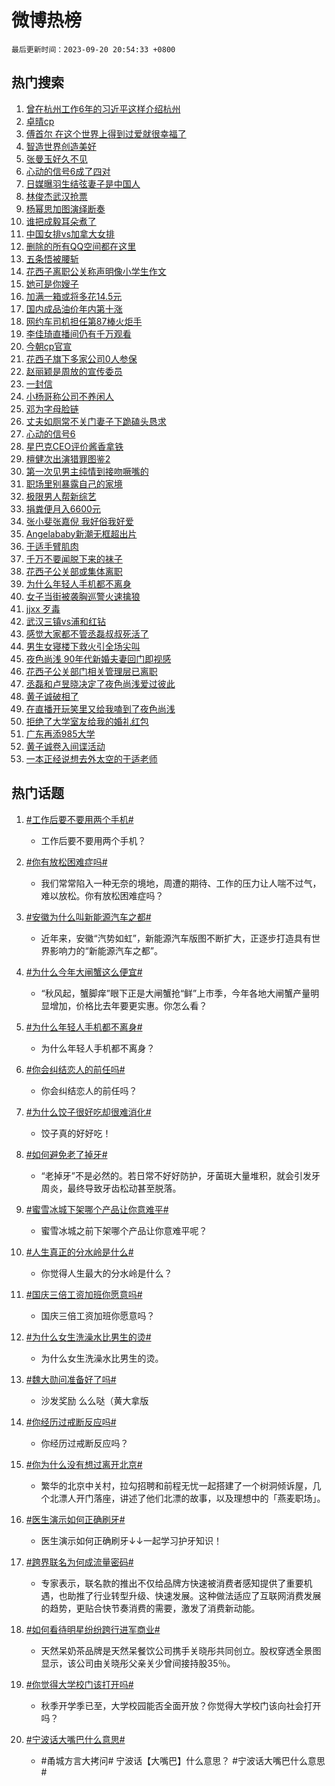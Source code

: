 # 微博热榜

`最后更新时间：2023-09-20 20:54:33 +0800`

## 热门搜索

1. [曾在杭州工作6年的习近平这样介绍杭州](https://m.weibo.cn/search?containerid=100103type%3D1%26t%3D10%26q%3D%23%E6%9B%BE%E5%9C%A8%E6%9D%AD%E5%B7%9E%E5%B7%A5%E4%BD%9C6%E5%B9%B4%E7%9A%84%E4%B9%A0%E8%BF%91%E5%B9%B3%E8%BF%99%E6%A0%B7%E4%BB%8B%E7%BB%8D%E6%9D%AD%E5%B7%9E%23&stream_entry_id=51&isnewpage=1&extparam=seat%3D1%26q%3D%2523%25E6%259B%25BE%25E5%259C%25A8%25E6%259D%25AD%25E5%25B7%259E%25E5%25B7%25A5%25E4%25BD%259C6%25E5%25B9%25B4%25E7%259A%2584%25E4%25B9%25A0%25E8%25BF%2591%25E5%25B9%25B3%25E8%25BF%2599%25E6%25A0%25B7%25E4%25BB%258B%25E7%25BB%258D%25E6%259D%25AD%25E5%25B7%259E%2523%26stream_entry_id%3D51%26filter_type%3Drealtimehot%26c_type%3D51%26pos%3D0%26dgr%3D0%26cate%3D10103%26display_time%3D1695214458%26pre_seqid%3D16952144584410639832)
1. [卓晴cp](https://m.weibo.cn/search?containerid=100103type%3D1%26t%3D10%26q%3D%E5%8D%93%E6%99%B4cp&stream_entry_id=31&isnewpage=1&extparam=seat%3D1%26stream_entry_id%3D31%26flag%3D1%26band_rank%3D1%26dgr%3D0%26lcate%3D5001%26pos%3D0%26filter_type%3Drealtimehot%26c_type%3D31%26q%3D%25E5%258D%2593%25E6%2599%25B4cp%26realpos%3D1%26cate%3D5001%26display_time%3D1695214458%26pre_seqid%3D16952144584410639832)
1. [傅首尔 在这个世界上得到过爱就很幸福了](https://m.weibo.cn/search?containerid=100103type%3D1%26t%3D10%26q%3D%E5%82%85%E9%A6%96%E5%B0%94+%E5%9C%A8%E8%BF%99%E4%B8%AA%E4%B8%96%E7%95%8C%E4%B8%8A%E5%BE%97%E5%88%B0%E8%BF%87%E7%88%B1%E5%B0%B1%E5%BE%88%E5%B9%B8%E7%A6%8F%E4%BA%86&stream_entry_id=31&isnewpage=1&extparam=seat%3D1%26stream_entry_id%3D31%26flag%3D1%26band_rank%3D2%26dgr%3D0%26lcate%3D5001%26pos%3D1%26filter_type%3Drealtimehot%26c_type%3D31%26q%3D%25E5%2582%2585%25E9%25A6%2596%25E5%25B0%2594%2520%25E5%259C%25A8%25E8%25BF%2599%25E4%25B8%25AA%25E4%25B8%2596%25E7%2595%258C%25E4%25B8%258A%25E5%25BE%2597%25E5%2588%25B0%25E8%25BF%2587%25E7%2588%25B1%25E5%25B0%25B1%25E5%25BE%2588%25E5%25B9%25B8%25E7%25A6%258F%25E4%25BA%2586%26realpos%3D2%26cate%3D5001%26display_time%3D1695214458%26pre_seqid%3D16952144584410639832)
1. [智造世界创造美好](https://m.weibo.cn/search?containerid=100103type%3D1%26t%3D10%26q%3D%23%E6%99%BA%E9%80%A0%E4%B8%96%E7%95%8C%E5%88%9B%E9%80%A0%E7%BE%8E%E5%A5%BD%23&stream_entry_id=31&isnewpage=1&extparam=seat%3D1%26stream_entry_id%3D31%26flag%3D0%26band_rank%3D3%26dgr%3D0%26lcate%3D5001%26pos%3D2%26filter_type%3Drealtimehot%26c_type%3D31%26q%3D%2523%25E6%2599%25BA%25E9%2580%25A0%25E4%25B8%2596%25E7%2595%258C%25E5%2588%259B%25E9%2580%25A0%25E7%25BE%258E%25E5%25A5%25BD%2523%26realpos%3D3%26cate%3D5001%26display_time%3D1695214458%26pre_seqid%3D16952144584410639832)
1. [张曼玉好久不见](https://m.weibo.cn/search?containerid=100103type%3D1%26t%3D10%26q%3D%23%E5%BC%A0%E6%9B%BC%E7%8E%89%E5%A5%BD%E4%B9%85%E4%B8%8D%E8%A7%81%23&stream_entry_id=31&isnewpage=1&extparam=seat%3D1%26adid%3D204199%26stream_entry_id%3D31%26band_rank%3D4%26dgr%3D0%26lcate%3D5001%26is_ad_pos%3D1%26pos%3D3%26filter_type%3Drealtimehot%26c_type%3D31%26q%3D%2523%25E5%25BC%25A0%25E6%259B%25BC%25E7%258E%2589%25E5%25A5%25BD%25E4%25B9%2585%25E4%25B8%258D%25E8%25A7%2581%2523%26topic_ad%3D1%26cate%3D5001%26display_time%3D1695214458%26pre_seqid%3D16952144584410639832)
1. [心动的信号6成了四对](https://m.weibo.cn/search?containerid=100103type%3D1%26t%3D10%26q%3D%23%E5%BF%83%E5%8A%A8%E7%9A%84%E4%BF%A1%E5%8F%B76%E6%88%90%E4%BA%86%E5%9B%9B%E5%AF%B9%23&stream_entry_id=31&isnewpage=1&extparam=seat%3D1%26stream_entry_id%3D31%26flag%3D1%26band_rank%3D4%26dgr%3D0%26lcate%3D5001%26pos%3D4%26filter_type%3Drealtimehot%26c_type%3D31%26q%3D%2523%25E5%25BF%2583%25E5%258A%25A8%25E7%259A%2584%25E4%25BF%25A1%25E5%258F%25B76%25E6%2588%2590%25E4%25BA%2586%25E5%259B%259B%25E5%25AF%25B9%2523%26realpos%3D4%26cate%3D5001%26display_time%3D1695214458%26pre_seqid%3D16952144584410639832)
1. [日媒曝羽生结弦妻子是中国人](https://m.weibo.cn/search?containerid=100103type%3D1%26t%3D10%26q%3D%23%E6%97%A5%E5%AA%92%E6%9B%9D%E7%BE%BD%E7%94%9F%E7%BB%93%E5%BC%A6%E5%A6%BB%E5%AD%90%E6%98%AF%E4%B8%AD%E5%9B%BD%E4%BA%BA%23&stream_entry_id=31&isnewpage=1&extparam=seat%3D1%26stream_entry_id%3D31%26flag%3D0%26band_rank%3D5%26dgr%3D0%26lcate%3D5001%26pos%3D5%26filter_type%3Drealtimehot%26c_type%3D31%26q%3D%2523%25E6%2597%25A5%25E5%25AA%2592%25E6%259B%259D%25E7%25BE%25BD%25E7%2594%259F%25E7%25BB%2593%25E5%25BC%25A6%25E5%25A6%25BB%25E5%25AD%2590%25E6%2598%25AF%25E4%25B8%25AD%25E5%259B%25BD%25E4%25BA%25BA%2523%26realpos%3D5%26cate%3D5001%26display_time%3D1695214458%26pre_seqid%3D16952144584410639832)
1. [林俊杰武汉抢票](https://m.weibo.cn/search?containerid=100103type%3D1%26t%3D10%26q%3D%E6%9E%97%E4%BF%8A%E6%9D%B0%E6%AD%A6%E6%B1%89%E6%8A%A2%E7%A5%A8&stream_entry_id=31&isnewpage=1&extparam=seat%3D1%26stream_entry_id%3D31%26flag%3D0%26band_rank%3D6%26dgr%3D0%26lcate%3D5001%26pos%3D6%26filter_type%3Drealtimehot%26c_type%3D31%26q%3D%25E6%259E%2597%25E4%25BF%258A%25E6%259D%25B0%25E6%25AD%25A6%25E6%25B1%2589%25E6%258A%25A2%25E7%25A5%25A8%26realpos%3D6%26cate%3D5001%26display_time%3D1695214458%26pre_seqid%3D16952144584410639832)
1. [杨幂思加图演绎断奏](https://m.weibo.cn/search?containerid=100103type%3D1%26t%3D10%26q%3D%23%E6%9D%A8%E5%B9%82%E6%80%9D%E5%8A%A0%E5%9B%BE%E6%BC%94%E7%BB%8E%E6%96%AD%E5%A5%8F%23&stream_entry_id=31&isnewpage=1&extparam=seat%3D1%26adid%3D204136%26stream_entry_id%3D31%26band_rank%3D7%26dgr%3D0%26lcate%3D5001%26is_ad_pos%3D1%26pos%3D7%26filter_type%3Drealtimehot%26c_type%3D31%26q%3D%2523%25E6%259D%25A8%25E5%25B9%2582%25E6%2580%259D%25E5%258A%25A0%25E5%259B%25BE%25E6%25BC%2594%25E7%25BB%258E%25E6%2596%25AD%25E5%25A5%258F%2523%26topic_ad%3D1%26cate%3D5001%26display_time%3D1695214458%26pre_seqid%3D16952144584410639832)
1. [谁把成毅耳朵煮了](https://m.weibo.cn/search?containerid=100103type%3D1%26t%3D10%26q%3D%23%E8%B0%81%E6%8A%8A%E6%88%90%E6%AF%85%E8%80%B3%E6%9C%B5%E7%85%AE%E4%BA%86%23&stream_entry_id=31&isnewpage=1&extparam=seat%3D1%26stream_entry_id%3D31%26flag%3D1%26band_rank%3D7%26dgr%3D0%26lcate%3D5001%26pos%3D8%26filter_type%3Drealtimehot%26c_type%3D31%26q%3D%2523%25E8%25B0%2581%25E6%258A%258A%25E6%2588%2590%25E6%25AF%2585%25E8%2580%25B3%25E6%259C%25B5%25E7%2585%25AE%25E4%25BA%2586%2523%26realpos%3D7%26cate%3D5001%26display_time%3D1695214458%26pre_seqid%3D16952144584410639832)
1. [中国女排vs加拿大女排](https://m.weibo.cn/search?containerid=100103type%3D1%26t%3D10%26q%3D%23%E4%B8%AD%E5%9B%BD%E5%A5%B3%E6%8E%92vs%E5%8A%A0%E6%8B%BF%E5%A4%A7%E5%A5%B3%E6%8E%92%23&stream_entry_id=31&isnewpage=1&extparam=seat%3D1%26stream_entry_id%3D31%26flag%3D1%26band_rank%3D8%26dgr%3D0%26lcate%3D5001%26pos%3D9%26filter_type%3Drealtimehot%26c_type%3D31%26q%3D%2523%25E4%25B8%25AD%25E5%259B%25BD%25E5%25A5%25B3%25E6%258E%2592vs%25E5%258A%25A0%25E6%258B%25BF%25E5%25A4%25A7%25E5%25A5%25B3%25E6%258E%2592%2523%26realpos%3D8%26cate%3D5001%26display_time%3D1695214458%26pre_seqid%3D16952144584410639832)
1. [删除的所有QQ空间都在这里](https://m.weibo.cn/search?containerid=100103type%3D1%26t%3D10%26q%3D%23%E5%88%A0%E9%99%A4%E7%9A%84%E6%89%80%E6%9C%89QQ%E7%A9%BA%E9%97%B4%E9%83%BD%E5%9C%A8%E8%BF%99%E9%87%8C%23&stream_entry_id=31&isnewpage=1&extparam=seat%3D1%26stream_entry_id%3D31%26flag%3D0%26band_rank%3D9%26dgr%3D0%26lcate%3D5001%26pos%3D10%26filter_type%3Drealtimehot%26c_type%3D31%26q%3D%2523%25E5%2588%25A0%25E9%2599%25A4%25E7%259A%2584%25E6%2589%2580%25E6%259C%2589QQ%25E7%25A9%25BA%25E9%2597%25B4%25E9%2583%25BD%25E5%259C%25A8%25E8%25BF%2599%25E9%2587%258C%2523%26realpos%3D9%26cate%3D5001%26display_time%3D1695214458%26pre_seqid%3D16952144584410639832)
1. [五条悟被腰斩](https://m.weibo.cn/search?containerid=100103type%3D1%26t%3D10%26q%3D%E4%BA%94%E6%9D%A1%E6%82%9F%E8%A2%AB%E8%85%B0%E6%96%A9&stream_entry_id=31&isnewpage=1&extparam=seat%3D1%26stream_entry_id%3D31%26flag%3D16%26band_rank%3D10%26dgr%3D0%26lcate%3D5001%26pos%3D11%26filter_type%3Drealtimehot%26c_type%3D31%26q%3D%25E4%25BA%2594%25E6%259D%25A1%25E6%2582%259F%25E8%25A2%25AB%25E8%2585%25B0%25E6%2596%25A9%26realpos%3D10%26cate%3D5001%26display_time%3D1695214458%26pre_seqid%3D16952144584410639832)
1. [花西子离职公关称声明像小学生作文](https://m.weibo.cn/search?containerid=100103type%3D1%26t%3D10%26q%3D%23%E8%8A%B1%E8%A5%BF%E5%AD%90%E7%A6%BB%E8%81%8C%E5%85%AC%E5%85%B3%E7%A7%B0%E5%A3%B0%E6%98%8E%E5%83%8F%E5%B0%8F%E5%AD%A6%E7%94%9F%E4%BD%9C%E6%96%87%23&stream_entry_id=31&isnewpage=1&extparam=seat%3D1%26stream_entry_id%3D31%26flag%3D2%26band_rank%3D11%26dgr%3D0%26lcate%3D5001%26pos%3D12%26filter_type%3Drealtimehot%26c_type%3D31%26q%3D%2523%25E8%258A%25B1%25E8%25A5%25BF%25E5%25AD%2590%25E7%25A6%25BB%25E8%2581%258C%25E5%2585%25AC%25E5%2585%25B3%25E7%25A7%25B0%25E5%25A3%25B0%25E6%2598%258E%25E5%2583%258F%25E5%25B0%258F%25E5%25AD%25A6%25E7%2594%259F%25E4%25BD%259C%25E6%2596%2587%2523%26realpos%3D11%26cate%3D5001%26display_time%3D1695214458%26pre_seqid%3D16952144584410639832)
1. [她可是你嫂子](https://m.weibo.cn/search?containerid=100103type%3D1%26t%3D10%26q%3D%23%E5%A5%B9%E5%8F%AF%E6%98%AF%E4%BD%A0%E5%AB%82%E5%AD%90%23&stream_entry_id=31&isnewpage=1&extparam=seat%3D1%26stream_entry_id%3D31%26flag%3D2%26band_rank%3D12%26dgr%3D0%26lcate%3D5001%26pos%3D13%26filter_type%3Drealtimehot%26c_type%3D31%26q%3D%2523%25E5%25A5%25B9%25E5%258F%25AF%25E6%2598%25AF%25E4%25BD%25A0%25E5%25AB%2582%25E5%25AD%2590%2523%26realpos%3D12%26cate%3D5001%26display_time%3D1695214458%26pre_seqid%3D16952144584410639832)
1. [加满一箱或将多花14.5元](https://m.weibo.cn/search?containerid=100103type%3D1%26t%3D10%26q%3D%23%E5%8A%A0%E6%BB%A1%E4%B8%80%E7%AE%B1%E6%88%96%E5%B0%86%E5%A4%9A%E8%8A%B114.5%E5%85%83%23&stream_entry_id=31&isnewpage=1&extparam=seat%3D1%26stream_entry_id%3D31%26flag%3D0%26band_rank%3D13%26dgr%3D0%26lcate%3D5001%26pos%3D14%26filter_type%3Drealtimehot%26c_type%3D31%26q%3D%2523%25E5%258A%25A0%25E6%25BB%25A1%25E4%25B8%2580%25E7%25AE%25B1%25E6%2588%2596%25E5%25B0%2586%25E5%25A4%259A%25E8%258A%25B114.5%25E5%2585%2583%2523%26realpos%3D13%26cate%3D5001%26display_time%3D1695214458%26pre_seqid%3D16952144584410639832)
1. [国内成品油价年内第十涨](https://m.weibo.cn/search?containerid=100103type%3D1%26t%3D10%26q%3D%23%E5%9B%BD%E5%86%85%E6%88%90%E5%93%81%E6%B2%B9%E4%BB%B7%E5%B9%B4%E5%86%85%E7%AC%AC%E5%8D%81%E6%B6%A8%23&stream_entry_id=31&isnewpage=1&extparam=seat%3D1%26stream_entry_id%3D31%26flag%3D0%26band_rank%3D14%26dgr%3D0%26lcate%3D5001%26pos%3D15%26filter_type%3Drealtimehot%26c_type%3D31%26q%3D%2523%25E5%259B%25BD%25E5%2586%2585%25E6%2588%2590%25E5%2593%2581%25E6%25B2%25B9%25E4%25BB%25B7%25E5%25B9%25B4%25E5%2586%2585%25E7%25AC%25AC%25E5%258D%2581%25E6%25B6%25A8%2523%26realpos%3D14%26cate%3D5001%26display_time%3D1695214458%26pre_seqid%3D16952144584410639832)
1. [网约车司机担任第87棒火炬手](https://m.weibo.cn/search?containerid=100103type%3D1%26t%3D10%26q%3D%23%E7%BD%91%E7%BA%A6%E8%BD%A6%E5%8F%B8%E6%9C%BA%E6%8B%85%E4%BB%BB%E7%AC%AC87%E6%A3%92%E7%81%AB%E7%82%AC%E6%89%8B%23&stream_entry_id=31&isnewpage=1&extparam=seat%3D1%26stream_entry_id%3D31%26flag%3D32768%26band_rank%3D15%26dgr%3D0%26lcate%3D5001%26pos%3D16%26filter_type%3Drealtimehot%26c_type%3D31%26q%3D%2523%25E7%25BD%2591%25E7%25BA%25A6%25E8%25BD%25A6%25E5%258F%25B8%25E6%259C%25BA%25E6%258B%2585%25E4%25BB%25BB%25E7%25AC%25AC87%25E6%25A3%2592%25E7%2581%25AB%25E7%2582%25AC%25E6%2589%258B%2523%26realpos%3D15%26cate%3D5001%26display_time%3D1695214458%26pre_seqid%3D16952144584410639832)
1. [李佳琦直播间仍有千万观看](https://m.weibo.cn/search?containerid=100103type%3D1%26t%3D10%26q%3D%23%E6%9D%8E%E4%BD%B3%E7%90%A6%E7%9B%B4%E6%92%AD%E9%97%B4%E4%BB%8D%E6%9C%89%E5%8D%83%E4%B8%87%E8%A7%82%E7%9C%8B%23&stream_entry_id=31&isnewpage=1&extparam=seat%3D1%26stream_entry_id%3D31%26flag%3D2%26band_rank%3D16%26dgr%3D0%26lcate%3D5001%26pos%3D17%26filter_type%3Drealtimehot%26c_type%3D31%26q%3D%2523%25E6%259D%258E%25E4%25BD%25B3%25E7%2590%25A6%25E7%259B%25B4%25E6%2592%25AD%25E9%2597%25B4%25E4%25BB%258D%25E6%259C%2589%25E5%258D%2583%25E4%25B8%2587%25E8%25A7%2582%25E7%259C%258B%2523%26realpos%3D16%26cate%3D5001%26display_time%3D1695214458%26pre_seqid%3D16952144584410639832)
1. [今朝cp官宣](https://m.weibo.cn/search?containerid=100103type%3D1%26t%3D10%26q%3D%23%E4%BB%8A%E6%9C%9Dcp%E5%AE%98%E5%AE%A3%23&stream_entry_id=31&isnewpage=1&extparam=seat%3D1%26stream_entry_id%3D31%26flag%3D1%26band_rank%3D17%26dgr%3D0%26lcate%3D5001%26pos%3D18%26filter_type%3Drealtimehot%26c_type%3D31%26q%3D%2523%25E4%25BB%258A%25E6%259C%259Dcp%25E5%25AE%2598%25E5%25AE%25A3%2523%26realpos%3D17%26cate%3D5001%26display_time%3D1695214458%26pre_seqid%3D16952144584410639832)
1. [花西子旗下多家公司0人参保](https://m.weibo.cn/search?containerid=100103type%3D1%26t%3D10%26q%3D%23%E8%8A%B1%E8%A5%BF%E5%AD%90%E6%97%97%E4%B8%8B%E5%A4%9A%E5%AE%B6%E5%85%AC%E5%8F%B80%E4%BA%BA%E5%8F%82%E4%BF%9D%23&stream_entry_id=31&isnewpage=1&extparam=seat%3D1%26stream_entry_id%3D31%26flag%3D0%26band_rank%3D18%26dgr%3D0%26lcate%3D5001%26pos%3D19%26filter_type%3Drealtimehot%26c_type%3D31%26q%3D%2523%25E8%258A%25B1%25E8%25A5%25BF%25E5%25AD%2590%25E6%2597%2597%25E4%25B8%258B%25E5%25A4%259A%25E5%25AE%25B6%25E5%2585%25AC%25E5%258F%25B80%25E4%25BA%25BA%25E5%258F%2582%25E4%25BF%259D%2523%26realpos%3D18%26cate%3D5001%26display_time%3D1695214458%26pre_seqid%3D16952144584410639832)
1. [赵丽颖是周放的宣传委员](https://m.weibo.cn/search?containerid=100103type%3D1%26t%3D10%26q%3D%23%E8%B5%B5%E4%B8%BD%E9%A2%96%E6%98%AF%E5%91%A8%E6%94%BE%E7%9A%84%E5%AE%A3%E4%BC%A0%E5%A7%94%E5%91%98%23&stream_entry_id=31&isnewpage=1&extparam=seat%3D1%26stream_entry_id%3D31%26flag%3D1%26band_rank%3D19%26dgr%3D0%26lcate%3D5001%26pos%3D20%26filter_type%3Drealtimehot%26c_type%3D31%26q%3D%2523%25E8%25B5%25B5%25E4%25B8%25BD%25E9%25A2%2596%25E6%2598%25AF%25E5%2591%25A8%25E6%2594%25BE%25E7%259A%2584%25E5%25AE%25A3%25E4%25BC%25A0%25E5%25A7%2594%25E5%2591%2598%2523%26realpos%3D19%26cate%3D5001%26display_time%3D1695214458%26pre_seqid%3D16952144584410639832)
1. [一封信](https://m.weibo.cn/search?containerid=100103type%3D1%26t%3D10%26q%3D%E4%B8%80%E5%B0%81%E4%BF%A1&stream_entry_id=31&isnewpage=1&extparam=seat%3D1%26stream_entry_id%3D31%26flag%3D1%26band_rank%3D20%26dgr%3D0%26lcate%3D5001%26pos%3D21%26filter_type%3Drealtimehot%26c_type%3D31%26q%3D%25E4%25B8%2580%25E5%25B0%2581%25E4%25BF%25A1%26realpos%3D20%26cate%3D5001%26display_time%3D1695214458%26pre_seqid%3D16952144584410639832)
1. [小杨哥称公司不养闲人](https://m.weibo.cn/search?containerid=100103type%3D1%26t%3D10%26q%3D%23%E5%B0%8F%E6%9D%A8%E5%93%A5%E7%A7%B0%E5%85%AC%E5%8F%B8%E4%B8%8D%E5%85%BB%E9%97%B2%E4%BA%BA%23&stream_entry_id=31&isnewpage=1&extparam=seat%3D1%26stream_entry_id%3D31%26flag%3D0%26band_rank%3D21%26dgr%3D0%26lcate%3D5001%26pos%3D22%26filter_type%3Drealtimehot%26c_type%3D31%26q%3D%2523%25E5%25B0%258F%25E6%259D%25A8%25E5%2593%25A5%25E7%25A7%25B0%25E5%2585%25AC%25E5%258F%25B8%25E4%25B8%258D%25E5%2585%25BB%25E9%2597%25B2%25E4%25BA%25BA%2523%26realpos%3D21%26cate%3D5001%26display_time%3D1695214458%26pre_seqid%3D16952144584410639832)
1. [邓为字母脸链](https://m.weibo.cn/search?containerid=100103type%3D1%26t%3D10%26q%3D%23%E9%82%93%E4%B8%BA%E5%AD%97%E6%AF%8D%E8%84%B8%E9%93%BE%23&stream_entry_id=31&isnewpage=1&extparam=seat%3D1%26stream_entry_id%3D31%26flag%3D1%26band_rank%3D22%26dgr%3D0%26lcate%3D5001%26pos%3D23%26filter_type%3Drealtimehot%26c_type%3D31%26q%3D%2523%25E9%2582%2593%25E4%25B8%25BA%25E5%25AD%2597%25E6%25AF%258D%25E8%2584%25B8%25E9%2593%25BE%2523%26realpos%3D22%26cate%3D5001%26display_time%3D1695214458%26pre_seqid%3D16952144584410639832)
1. [丈夫如厕常不关门妻子下跪磕头恳求](https://m.weibo.cn/search?containerid=100103type%3D1%26t%3D10%26q%3D%23%E4%B8%88%E5%A4%AB%E5%A6%82%E5%8E%95%E5%B8%B8%E4%B8%8D%E5%85%B3%E9%97%A8%E5%A6%BB%E5%AD%90%E4%B8%8B%E8%B7%AA%E7%A3%95%E5%A4%B4%E6%81%B3%E6%B1%82%23&stream_entry_id=31&isnewpage=1&extparam=seat%3D1%26stream_entry_id%3D31%26flag%3D0%26band_rank%3D23%26dgr%3D0%26lcate%3D5001%26pos%3D24%26filter_type%3Drealtimehot%26c_type%3D31%26q%3D%2523%25E4%25B8%2588%25E5%25A4%25AB%25E5%25A6%2582%25E5%258E%2595%25E5%25B8%25B8%25E4%25B8%258D%25E5%2585%25B3%25E9%2597%25A8%25E5%25A6%25BB%25E5%25AD%2590%25E4%25B8%258B%25E8%25B7%25AA%25E7%25A3%2595%25E5%25A4%25B4%25E6%2581%25B3%25E6%25B1%2582%2523%26realpos%3D23%26cate%3D5001%26display_time%3D1695214458%26pre_seqid%3D16952144584410639832)
1. [心动的信号6](https://m.weibo.cn/search?containerid=100103type%3D1%26t%3D10%26q%3D%E5%BF%83%E5%8A%A8%E7%9A%84%E4%BF%A1%E5%8F%B76&stream_entry_id=31&isnewpage=1&extparam=seat%3D1%26stream_entry_id%3D31%26flag%3D1%26band_rank%3D24%26dgr%3D0%26lcate%3D5001%26pos%3D25%26filter_type%3Drealtimehot%26c_type%3D31%26q%3D%25E5%25BF%2583%25E5%258A%25A8%25E7%259A%2584%25E4%25BF%25A1%25E5%258F%25B76%26realpos%3D24%26cate%3D5001%26display_time%3D1695214458%26pre_seqid%3D16952144584410639832)
1. [星巴克CEO评价酱香拿铁](https://m.weibo.cn/search?containerid=100103type%3D1%26t%3D10%26q%3D%23%E6%98%9F%E5%B7%B4%E5%85%8BCEO%E8%AF%84%E4%BB%B7%E9%85%B1%E9%A6%99%E6%8B%BF%E9%93%81%23&stream_entry_id=31&isnewpage=1&extparam=seat%3D1%26stream_entry_id%3D31%26flag%3D1%26band_rank%3D25%26dgr%3D0%26lcate%3D5001%26pos%3D26%26filter_type%3Drealtimehot%26c_type%3D31%26q%3D%2523%25E6%2598%259F%25E5%25B7%25B4%25E5%2585%258BCEO%25E8%25AF%2584%25E4%25BB%25B7%25E9%2585%25B1%25E9%25A6%2599%25E6%258B%25BF%25E9%2593%2581%2523%26realpos%3D25%26cate%3D5001%26display_time%3D1695214458%26pre_seqid%3D16952144584410639832)
1. [檀健次出演猎罪图鉴2](https://m.weibo.cn/search?containerid=100103type%3D1%26t%3D10%26q%3D%23%E6%AA%80%E5%81%A5%E6%AC%A1%E5%87%BA%E6%BC%94%E7%8C%8E%E7%BD%AA%E5%9B%BE%E9%89%B42%23&stream_entry_id=31&isnewpage=1&extparam=seat%3D1%26stream_entry_id%3D31%26flag%3D0%26band_rank%3D26%26dgr%3D0%26lcate%3D5001%26pos%3D27%26filter_type%3Drealtimehot%26c_type%3D31%26q%3D%2523%25E6%25AA%2580%25E5%2581%25A5%25E6%25AC%25A1%25E5%2587%25BA%25E6%25BC%2594%25E7%258C%258E%25E7%25BD%25AA%25E5%259B%25BE%25E9%2589%25B42%2523%26realpos%3D26%26cate%3D5001%26display_time%3D1695214458%26pre_seqid%3D16952144584410639832)
1. [第一次见男主纯情到接吻噘嘴的](https://m.weibo.cn/search?containerid=100103type%3D1%26t%3D10%26q%3D%23%E7%AC%AC%E4%B8%80%E6%AC%A1%E8%A7%81%E7%94%B7%E4%B8%BB%E7%BA%AF%E6%83%85%E5%88%B0%E6%8E%A5%E5%90%BB%E5%99%98%E5%98%B4%E7%9A%84%23&stream_entry_id=31&isnewpage=1&extparam=seat%3D1%26stream_entry_id%3D31%26flag%3D0%26band_rank%3D27%26dgr%3D0%26lcate%3D5001%26pos%3D28%26filter_type%3Drealtimehot%26c_type%3D31%26q%3D%2523%25E7%25AC%25AC%25E4%25B8%2580%25E6%25AC%25A1%25E8%25A7%2581%25E7%2594%25B7%25E4%25B8%25BB%25E7%25BA%25AF%25E6%2583%2585%25E5%2588%25B0%25E6%258E%25A5%25E5%2590%25BB%25E5%2599%2598%25E5%2598%25B4%25E7%259A%2584%2523%26realpos%3D27%26cate%3D5001%26display_time%3D1695214458%26pre_seqid%3D16952144584410639832)
1. [职场里别暴露自己的家境](https://m.weibo.cn/search?containerid=100103type%3D1%26t%3D10%26q%3D%23%E8%81%8C%E5%9C%BA%E9%87%8C%E5%88%AB%E6%9A%B4%E9%9C%B2%E8%87%AA%E5%B7%B1%E7%9A%84%E5%AE%B6%E5%A2%83%23&stream_entry_id=31&isnewpage=1&extparam=seat%3D1%26stream_entry_id%3D31%26flag%3D1%26band_rank%3D28%26dgr%3D0%26lcate%3D5001%26pos%3D29%26filter_type%3Drealtimehot%26c_type%3D31%26q%3D%2523%25E8%2581%258C%25E5%259C%25BA%25E9%2587%258C%25E5%2588%25AB%25E6%259A%25B4%25E9%259C%25B2%25E8%2587%25AA%25E5%25B7%25B1%25E7%259A%2584%25E5%25AE%25B6%25E5%25A2%2583%2523%26realpos%3D28%26cate%3D5001%26display_time%3D1695214458%26pre_seqid%3D16952144584410639832)
1. [极限男人帮新综艺](https://m.weibo.cn/search?containerid=100103type%3D1%26t%3D10%26q%3D%23%E6%9E%81%E9%99%90%E7%94%B7%E4%BA%BA%E5%B8%AE%E6%96%B0%E7%BB%BC%E8%89%BA%23&stream_entry_id=31&isnewpage=1&extparam=seat%3D1%26stream_entry_id%3D31%26flag%3D0%26band_rank%3D29%26dgr%3D0%26lcate%3D5001%26pos%3D30%26filter_type%3Drealtimehot%26c_type%3D31%26q%3D%2523%25E6%259E%2581%25E9%2599%2590%25E7%2594%25B7%25E4%25BA%25BA%25E5%25B8%25AE%25E6%2596%25B0%25E7%25BB%25BC%25E8%2589%25BA%2523%26realpos%3D29%26cate%3D5001%26display_time%3D1695214458%26pre_seqid%3D16952144584410639832)
1. [捐粪便月入6600元](https://m.weibo.cn/search?containerid=100103type%3D1%26t%3D10%26q%3D%23%E6%8D%90%E7%B2%AA%E4%BE%BF%E6%9C%88%E5%85%A56600%E5%85%83%23&stream_entry_id=31&isnewpage=1&extparam=seat%3D1%26stream_entry_id%3D31%26flag%3D0%26band_rank%3D30%26dgr%3D0%26lcate%3D5001%26pos%3D31%26filter_type%3Drealtimehot%26c_type%3D31%26q%3D%2523%25E6%258D%2590%25E7%25B2%25AA%25E4%25BE%25BF%25E6%259C%2588%25E5%2585%25A56600%25E5%2585%2583%2523%26realpos%3D30%26cate%3D5001%26display_time%3D1695214458%26pre_seqid%3D16952144584410639832)
1. [张小斐张嘉倪 我好俗我好爱](https://m.weibo.cn/search?containerid=100103type%3D1%26t%3D10%26q%3D%E5%BC%A0%E5%B0%8F%E6%96%90%E5%BC%A0%E5%98%89%E5%80%AA+%E6%88%91%E5%A5%BD%E4%BF%97%E6%88%91%E5%A5%BD%E7%88%B1&stream_entry_id=31&isnewpage=1&extparam=seat%3D1%26stream_entry_id%3D31%26flag%3D0%26band_rank%3D31%26dgr%3D0%26lcate%3D5001%26pos%3D32%26filter_type%3Drealtimehot%26c_type%3D31%26q%3D%25E5%25BC%25A0%25E5%25B0%258F%25E6%2596%2590%25E5%25BC%25A0%25E5%2598%2589%25E5%2580%25AA%2520%25E6%2588%2591%25E5%25A5%25BD%25E4%25BF%2597%25E6%2588%2591%25E5%25A5%25BD%25E7%2588%25B1%26realpos%3D31%26cate%3D5001%26display_time%3D1695214458%26pre_seqid%3D16952144584410639832)
1. [Angelababy新潮无框超出片](https://m.weibo.cn/search?containerid=100103type%3D1%26t%3D10%26q%3D%23Angelababy%E6%96%B0%E6%BD%AE%E6%97%A0%E6%A1%86%E8%B6%85%E5%87%BA%E7%89%87%23&stream_entry_id=31&isnewpage=1&extparam=seat%3D1%26adid%3D204000%26stream_entry_id%3D31%26flag%3D0%26band_rank%3D32%26dgr%3D0%26lcate%3D5001%26pos%3D33%26filter_type%3Drealtimehot%26c_type%3D31%26q%3D%2523Angelababy%25E6%2596%25B0%25E6%25BD%25AE%25E6%2597%25A0%25E6%25A1%2586%25E8%25B6%2585%25E5%2587%25BA%25E7%2589%2587%2523%26realpos%3D32%26cate%3D5001%26display_time%3D1695214458%26pre_seqid%3D16952144584410639832)
1. [于适手臂肌肉](https://m.weibo.cn/search?containerid=100103type%3D1%26t%3D10%26q%3D%23%E4%BA%8E%E9%80%82%E6%89%8B%E8%87%82%E8%82%8C%E8%82%89%23&stream_entry_id=31&isnewpage=1&extparam=seat%3D1%26stream_entry_id%3D31%26flag%3D0%26band_rank%3D33%26dgr%3D0%26lcate%3D5001%26pos%3D34%26filter_type%3Drealtimehot%26c_type%3D31%26q%3D%2523%25E4%25BA%258E%25E9%2580%2582%25E6%2589%258B%25E8%2587%2582%25E8%2582%258C%25E8%2582%2589%2523%26realpos%3D33%26cate%3D5001%26display_time%3D1695214458%26pre_seqid%3D16952144584410639832)
1. [千万不要闻脱下来的袜子](https://m.weibo.cn/search?containerid=100103type%3D1%26t%3D10%26q%3D%23%E5%8D%83%E4%B8%87%E4%B8%8D%E8%A6%81%E9%97%BB%E8%84%B1%E4%B8%8B%E6%9D%A5%E7%9A%84%E8%A2%9C%E5%AD%90%23&stream_entry_id=31&isnewpage=1&extparam=seat%3D1%26stream_entry_id%3D31%26flag%3D0%26band_rank%3D34%26dgr%3D0%26lcate%3D5001%26pos%3D35%26filter_type%3Drealtimehot%26c_type%3D31%26q%3D%2523%25E5%258D%2583%25E4%25B8%2587%25E4%25B8%258D%25E8%25A6%2581%25E9%2597%25BB%25E8%2584%25B1%25E4%25B8%258B%25E6%259D%25A5%25E7%259A%2584%25E8%25A2%259C%25E5%25AD%2590%2523%26realpos%3D34%26cate%3D5001%26display_time%3D1695214458%26pre_seqid%3D16952144584410639832)
1. [花西子公关部或集体离职](https://m.weibo.cn/search?containerid=100103type%3D1%26t%3D10%26q%3D%23%E8%8A%B1%E8%A5%BF%E5%AD%90%E5%85%AC%E5%85%B3%E9%83%A8%E6%88%96%E9%9B%86%E4%BD%93%E7%A6%BB%E8%81%8C%23&stream_entry_id=31&isnewpage=1&extparam=seat%3D1%26stream_entry_id%3D31%26flag%3D0%26band_rank%3D35%26dgr%3D0%26lcate%3D5001%26pos%3D36%26filter_type%3Drealtimehot%26c_type%3D31%26q%3D%2523%25E8%258A%25B1%25E8%25A5%25BF%25E5%25AD%2590%25E5%2585%25AC%25E5%2585%25B3%25E9%2583%25A8%25E6%2588%2596%25E9%259B%2586%25E4%25BD%2593%25E7%25A6%25BB%25E8%2581%258C%2523%26realpos%3D35%26cate%3D5001%26display_time%3D1695214458%26pre_seqid%3D16952144584410639832)
1. [为什么年轻人手机都不离身](https://m.weibo.cn/search?containerid=100103type%3D1%26t%3D10%26q%3D%23%E4%B8%BA%E4%BB%80%E4%B9%88%E5%B9%B4%E8%BD%BB%E4%BA%BA%E6%89%8B%E6%9C%BA%E9%83%BD%E4%B8%8D%E7%A6%BB%E8%BA%AB%23&stream_entry_id=31&isnewpage=1&extparam=seat%3D1%26stream_entry_id%3D31%26flag%3D1%26band_rank%3D36%26dgr%3D0%26lcate%3D5001%26pos%3D37%26filter_type%3Drealtimehot%26c_type%3D31%26q%3D%2523%25E4%25B8%25BA%25E4%25BB%2580%25E4%25B9%2588%25E5%25B9%25B4%25E8%25BD%25BB%25E4%25BA%25BA%25E6%2589%258B%25E6%259C%25BA%25E9%2583%25BD%25E4%25B8%258D%25E7%25A6%25BB%25E8%25BA%25AB%2523%26realpos%3D36%26cate%3D5001%26display_time%3D1695214458%26pre_seqid%3D16952144584410639832)
1. [女子当街被袭胸巡警火速擒狼](https://m.weibo.cn/search?containerid=100103type%3D1%26t%3D10%26q%3D%23%E5%A5%B3%E5%AD%90%E5%BD%93%E8%A1%97%E8%A2%AB%E8%A2%AD%E8%83%B8%E5%B7%A1%E8%AD%A6%E7%81%AB%E9%80%9F%E6%93%92%E7%8B%BC%23&stream_entry_id=31&isnewpage=1&extparam=seat%3D1%26stream_entry_id%3D31%26flag%3D32768%26band_rank%3D37%26dgr%3D0%26lcate%3D5001%26pos%3D38%26filter_type%3Drealtimehot%26c_type%3D31%26q%3D%2523%25E5%25A5%25B3%25E5%25AD%2590%25E5%25BD%2593%25E8%25A1%2597%25E8%25A2%25AB%25E8%25A2%25AD%25E8%2583%25B8%25E5%25B7%25A1%25E8%25AD%25A6%25E7%2581%25AB%25E9%2580%259F%25E6%2593%2592%25E7%258B%25BC%2523%26realpos%3D37%26cate%3D5001%26display_time%3D1695214458%26pre_seqid%3D16952144584410639832)
1. [jjxx 歹毒](https://m.weibo.cn/search?containerid=100103type%3D1%26t%3D10%26q%3Djjxx+%E6%AD%B9%E6%AF%92&stream_entry_id=31&isnewpage=1&extparam=seat%3D1%26stream_entry_id%3D31%26flag%3D0%26band_rank%3D38%26dgr%3D0%26lcate%3D5001%26pos%3D39%26filter_type%3Drealtimehot%26c_type%3D31%26q%3Djjxx%2520%25E6%25AD%25B9%25E6%25AF%2592%26realpos%3D38%26cate%3D5001%26display_time%3D1695214458%26pre_seqid%3D16952144584410639832)
1. [武汉三镇vs浦和红钻](https://m.weibo.cn/search?containerid=100103type%3D1%26t%3D10%26q%3D%E6%AD%A6%E6%B1%89%E4%B8%89%E9%95%87vs%E6%B5%A6%E5%92%8C%E7%BA%A2%E9%92%BB&stream_entry_id=31&isnewpage=1&extparam=seat%3D1%26stream_entry_id%3D31%26flag%3D1%26band_rank%3D39%26dgr%3D0%26lcate%3D5001%26pos%3D40%26filter_type%3Drealtimehot%26c_type%3D31%26q%3D%25E6%25AD%25A6%25E6%25B1%2589%25E4%25B8%2589%25E9%2595%2587vs%25E6%25B5%25A6%25E5%2592%258C%25E7%25BA%25A2%25E9%2592%25BB%26realpos%3D39%26cate%3D5001%26display_time%3D1695214458%26pre_seqid%3D16952144584410639832)
1. [感觉大家都不管丞磊叔叔死活了](https://m.weibo.cn/search?containerid=100103type%3D1%26t%3D10%26q%3D%E6%84%9F%E8%A7%89%E5%A4%A7%E5%AE%B6%E9%83%BD%E4%B8%8D%E7%AE%A1%E4%B8%9E%E7%A3%8A%E5%8F%94%E5%8F%94%E6%AD%BB%E6%B4%BB%E4%BA%86&stream_entry_id=31&isnewpage=1&extparam=seat%3D1%26stream_entry_id%3D31%26flag%3D0%26band_rank%3D40%26dgr%3D0%26lcate%3D5001%26pos%3D41%26filter_type%3Drealtimehot%26c_type%3D31%26q%3D%25E6%2584%259F%25E8%25A7%2589%25E5%25A4%25A7%25E5%25AE%25B6%25E9%2583%25BD%25E4%25B8%258D%25E7%25AE%25A1%25E4%25B8%259E%25E7%25A3%258A%25E5%258F%2594%25E5%258F%2594%25E6%25AD%25BB%25E6%25B4%25BB%25E4%25BA%2586%26realpos%3D40%26cate%3D5001%26display_time%3D1695214458%26pre_seqid%3D16952144584410639832)
1. [男生女寝楼下救火引全场尖叫](https://m.weibo.cn/search?containerid=100103type%3D1%26t%3D10%26q%3D%23%E7%94%B7%E7%94%9F%E5%A5%B3%E5%AF%9D%E6%A5%BC%E4%B8%8B%E6%95%91%E7%81%AB%E5%BC%95%E5%85%A8%E5%9C%BA%E5%B0%96%E5%8F%AB%23&stream_entry_id=31&isnewpage=1&extparam=seat%3D1%26stream_entry_id%3D31%26flag%3D32768%26band_rank%3D41%26dgr%3D0%26lcate%3D5001%26pos%3D42%26filter_type%3Drealtimehot%26c_type%3D31%26q%3D%2523%25E7%2594%25B7%25E7%2594%259F%25E5%25A5%25B3%25E5%25AF%259D%25E6%25A5%25BC%25E4%25B8%258B%25E6%2595%2591%25E7%2581%25AB%25E5%25BC%2595%25E5%2585%25A8%25E5%259C%25BA%25E5%25B0%2596%25E5%258F%25AB%2523%26realpos%3D41%26cate%3D5001%26display_time%3D1695214458%26pre_seqid%3D16952144584410639832)
1. [夜色尚浅 90年代新婚夫妻回门即视感](https://m.weibo.cn/search?containerid=100103type%3D1%26t%3D10%26q%3D%E5%A4%9C%E8%89%B2%E5%B0%9A%E6%B5%85+90%E5%B9%B4%E4%BB%A3%E6%96%B0%E5%A9%9A%E5%A4%AB%E5%A6%BB%E5%9B%9E%E9%97%A8%E5%8D%B3%E8%A7%86%E6%84%9F&stream_entry_id=31&isnewpage=1&extparam=seat%3D1%26stream_entry_id%3D31%26flag%3D1%26band_rank%3D42%26dgr%3D0%26lcate%3D5001%26pos%3D43%26filter_type%3Drealtimehot%26c_type%3D31%26q%3D%25E5%25A4%259C%25E8%2589%25B2%25E5%25B0%259A%25E6%25B5%2585%252090%25E5%25B9%25B4%25E4%25BB%25A3%25E6%2596%25B0%25E5%25A9%259A%25E5%25A4%25AB%25E5%25A6%25BB%25E5%259B%259E%25E9%2597%25A8%25E5%258D%25B3%25E8%25A7%2586%25E6%2584%259F%26realpos%3D42%26cate%3D5001%26display_time%3D1695214458%26pre_seqid%3D16952144584410639832)
1. [花西子公关部门相关管理层已离职](https://m.weibo.cn/search?containerid=100103type%3D1%26t%3D10%26q%3D%23%E8%8A%B1%E8%A5%BF%E5%AD%90%E5%85%AC%E5%85%B3%E9%83%A8%E9%97%A8%E7%9B%B8%E5%85%B3%E7%AE%A1%E7%90%86%E5%B1%82%E5%B7%B2%E7%A6%BB%E8%81%8C%23&stream_entry_id=31&isnewpage=1&extparam=seat%3D1%26stream_entry_id%3D31%26flag%3D0%26band_rank%3D43%26dgr%3D0%26lcate%3D5001%26pos%3D44%26filter_type%3Drealtimehot%26c_type%3D31%26q%3D%2523%25E8%258A%25B1%25E8%25A5%25BF%25E5%25AD%2590%25E5%2585%25AC%25E5%2585%25B3%25E9%2583%25A8%25E9%2597%25A8%25E7%259B%25B8%25E5%2585%25B3%25E7%25AE%25A1%25E7%2590%2586%25E5%25B1%2582%25E5%25B7%25B2%25E7%25A6%25BB%25E8%2581%258C%2523%26realpos%3D43%26cate%3D5001%26display_time%3D1695214458%26pre_seqid%3D16952144584410639832)
1. [丞磊和卢昱晓决定了夜色尚浅爱过彼此](https://m.weibo.cn/search?containerid=100103type%3D1%26t%3D10%26q%3D%E4%B8%9E%E7%A3%8A%E5%92%8C%E5%8D%A2%E6%98%B1%E6%99%93%E5%86%B3%E5%AE%9A%E4%BA%86%E5%A4%9C%E8%89%B2%E5%B0%9A%E6%B5%85%E7%88%B1%E8%BF%87%E5%BD%BC%E6%AD%A4&stream_entry_id=31&isnewpage=1&extparam=seat%3D1%26stream_entry_id%3D31%26flag%3D0%26band_rank%3D44%26dgr%3D0%26lcate%3D5001%26pos%3D45%26filter_type%3Drealtimehot%26c_type%3D31%26q%3D%25E4%25B8%259E%25E7%25A3%258A%25E5%2592%258C%25E5%258D%25A2%25E6%2598%25B1%25E6%2599%2593%25E5%2586%25B3%25E5%25AE%259A%25E4%25BA%2586%25E5%25A4%259C%25E8%2589%25B2%25E5%25B0%259A%25E6%25B5%2585%25E7%2588%25B1%25E8%25BF%2587%25E5%25BD%25BC%25E6%25AD%25A4%26realpos%3D44%26cate%3D5001%26display_time%3D1695214458%26pre_seqid%3D16952144584410639832)
1. [黄子诚破相了](https://m.weibo.cn/search?containerid=100103type%3D1%26t%3D10%26q%3D%23%E9%BB%84%E5%AD%90%E8%AF%9A%E7%A0%B4%E7%9B%B8%E4%BA%86%23&stream_entry_id=31&isnewpage=1&extparam=seat%3D1%26stream_entry_id%3D31%26flag%3D0%26band_rank%3D45%26dgr%3D0%26lcate%3D5001%26pos%3D46%26filter_type%3Drealtimehot%26c_type%3D31%26q%3D%2523%25E9%25BB%2584%25E5%25AD%2590%25E8%25AF%259A%25E7%25A0%25B4%25E7%259B%25B8%25E4%25BA%2586%2523%26realpos%3D45%26cate%3D5001%26display_time%3D1695214458%26pre_seqid%3D16952144584410639832)
1. [在直播开玩笑里又给我嗑到了夜色尚浅](https://m.weibo.cn/search?containerid=100103type%3D1%26t%3D10%26q%3D%E5%9C%A8%E7%9B%B4%E6%92%AD%E5%BC%80%E7%8E%A9%E7%AC%91%E9%87%8C%E5%8F%88%E7%BB%99%E6%88%91%E5%97%91%E5%88%B0%E4%BA%86%E5%A4%9C%E8%89%B2%E5%B0%9A%E6%B5%85&stream_entry_id=31&isnewpage=1&extparam=seat%3D1%26stream_entry_id%3D31%26flag%3D0%26band_rank%3D46%26dgr%3D0%26lcate%3D5001%26pos%3D47%26filter_type%3Drealtimehot%26c_type%3D31%26q%3D%25E5%259C%25A8%25E7%259B%25B4%25E6%2592%25AD%25E5%25BC%2580%25E7%258E%25A9%25E7%25AC%2591%25E9%2587%258C%25E5%258F%2588%25E7%25BB%2599%25E6%2588%2591%25E5%2597%2591%25E5%2588%25B0%25E4%25BA%2586%25E5%25A4%259C%25E8%2589%25B2%25E5%25B0%259A%25E6%25B5%2585%26realpos%3D46%26cate%3D5001%26display_time%3D1695214458%26pre_seqid%3D16952144584410639832)
1. [拒绝了大学室友给我的婚礼红包](https://m.weibo.cn/search?containerid=100103type%3D1%26t%3D10%26q%3D%23%E6%8B%92%E7%BB%9D%E4%BA%86%E5%A4%A7%E5%AD%A6%E5%AE%A4%E5%8F%8B%E7%BB%99%E6%88%91%E7%9A%84%E5%A9%9A%E7%A4%BC%E7%BA%A2%E5%8C%85%23&stream_entry_id=31&isnewpage=1&extparam=seat%3D1%26stream_entry_id%3D31%26flag%3D0%26band_rank%3D47%26dgr%3D0%26lcate%3D5001%26pos%3D48%26filter_type%3Drealtimehot%26c_type%3D31%26q%3D%2523%25E6%258B%2592%25E7%25BB%259D%25E4%25BA%2586%25E5%25A4%25A7%25E5%25AD%25A6%25E5%25AE%25A4%25E5%258F%258B%25E7%25BB%2599%25E6%2588%2591%25E7%259A%2584%25E5%25A9%259A%25E7%25A4%25BC%25E7%25BA%25A2%25E5%258C%2585%2523%26realpos%3D47%26cate%3D5001%26display_time%3D1695214458%26pre_seqid%3D16952144584410639832)
1. [广东再添985大学](https://m.weibo.cn/search?containerid=100103type%3D1%26t%3D10%26q%3D%23%E5%B9%BF%E4%B8%9C%E5%86%8D%E6%B7%BB985%E5%A4%A7%E5%AD%A6%23&stream_entry_id=31&isnewpage=1&extparam=seat%3D1%26stream_entry_id%3D31%26flag%3D0%26band_rank%3D48%26dgr%3D0%26lcate%3D5001%26pos%3D49%26filter_type%3Drealtimehot%26c_type%3D31%26q%3D%2523%25E5%25B9%25BF%25E4%25B8%259C%25E5%2586%258D%25E6%25B7%25BB985%25E5%25A4%25A7%25E5%25AD%25A6%2523%26realpos%3D48%26cate%3D5001%26display_time%3D1695214458%26pre_seqid%3D16952144584410639832)
1. [黄子诚卷入间谍活动](https://m.weibo.cn/search?containerid=100103type%3D1%26t%3D10%26q%3D%23%E9%BB%84%E5%AD%90%E8%AF%9A%E5%8D%B7%E5%85%A5%E9%97%B4%E8%B0%8D%E6%B4%BB%E5%8A%A8%23&stream_entry_id=31&isnewpage=1&extparam=seat%3D1%26stream_entry_id%3D31%26flag%3D1%26band_rank%3D49%26dgr%3D0%26lcate%3D5001%26pos%3D50%26filter_type%3Drealtimehot%26c_type%3D31%26q%3D%2523%25E9%25BB%2584%25E5%25AD%2590%25E8%25AF%259A%25E5%258D%25B7%25E5%2585%25A5%25E9%2597%25B4%25E8%25B0%258D%25E6%25B4%25BB%25E5%258A%25A8%2523%26realpos%3D49%26cate%3D5001%26display_time%3D1695214458%26pre_seqid%3D16952144584410639832)
1. [一本正经说想去外太空的于适老师](https://m.weibo.cn/search?containerid=100103type%3D1%26t%3D10%26q%3D%E4%B8%80%E6%9C%AC%E6%AD%A3%E7%BB%8F%E8%AF%B4%E6%83%B3%E5%8E%BB%E5%A4%96%E5%A4%AA%E7%A9%BA%E7%9A%84%E4%BA%8E%E9%80%82%E8%80%81%E5%B8%88&stream_entry_id=31&isnewpage=1&extparam=seat%3D1%26stream_entry_id%3D31%26flag%3D1%26band_rank%3D50%26dgr%3D0%26lcate%3D5001%26pos%3D51%26filter_type%3Drealtimehot%26c_type%3D31%26q%3D%25E4%25B8%2580%25E6%259C%25AC%25E6%25AD%25A3%25E7%25BB%258F%25E8%25AF%25B4%25E6%2583%25B3%25E5%258E%25BB%25E5%25A4%2596%25E5%25A4%25AA%25E7%25A9%25BA%25E7%259A%2584%25E4%25BA%258E%25E9%2580%2582%25E8%2580%2581%25E5%25B8%2588%26realpos%3D50%26cate%3D5001%26display_time%3D1695214458%26pre_seqid%3D16952144584410639832)

## 热门话题

1. [#工作后要不要用两个手机#](https://m.weibo.cn/search?containerid=231522type%3D1%26t%3D10%26q%3D%23%E5%B7%A5%E4%BD%9C%E5%90%8E%E8%A6%81%E4%B8%8D%E8%A6%81%E7%94%A8%E4%B8%A4%E4%B8%AA%E6%89%8B%E6%9C%BA%23&stream_entry_id=128&isnewpage=1&extparam=seat%3D1%26lcate%3D5004%26unitid%3D1695199088900%26c_type%3D128%26pos%3D1-0-0%26dgr%3D0%26cate%3D5004%26display_time%3D1695214472%26pre_seqid%3D1695214472805032668125)
    - 工作后要不要用两个手机？

1. [#你有放松困难症吗#](https://m.weibo.cn/search?containerid=231522type%3D1%26t%3D10%26q%3D%23%E4%BD%A0%E6%9C%89%E6%94%BE%E6%9D%BE%E5%9B%B0%E9%9A%BE%E7%97%87%E5%90%97%23&stream_entry_id=128&isnewpage=1&extparam=seat%3D1%26lcate%3D5004%26unitid%3D1695102731458%26c_type%3D128%26pos%3D1-0-1%26dgr%3D0%26cate%3D5004%26display_time%3D1695214472%26pre_seqid%3D1695214472805032668125)
    - 我们常常陷入一种无奈的境地，周遭的期待、工作的压力让人喘不过气，难以放松。你有放松困难症吗？

1. [#安徽为什么叫新能源汽车之都#](https://m.weibo.cn/search?containerid=231522type%3D1%26t%3D10%26q%3D%23%E5%AE%89%E5%BE%BD%E4%B8%BA%E4%BB%80%E4%B9%88%E5%8F%AB%E6%96%B0%E8%83%BD%E6%BA%90%E6%B1%BD%E8%BD%A6%E4%B9%8B%E9%83%BD%23&stream_entry_id=128&isnewpage=1&extparam=seat%3D1%26lcate%3D5004%26unitid%3D1695203874421%26c_type%3D128%26pos%3D1-0-2%26dgr%3D0%26cate%3D5004%26display_time%3D1695214472%26pre_seqid%3D1695214472805032668125)
    - 近年来，安徽“汽势如虹”，新能源汽车版图不断扩大，正逐步打造具有世界影响力的“新能源汽车之都”。

1. [#为什么今年大闸蟹这么便宜#](https://m.weibo.cn/search?containerid=231522type%3D1%26t%3D10%26q%3D%23%E4%B8%BA%E4%BB%80%E4%B9%88%E4%BB%8A%E5%B9%B4%E5%A4%A7%E9%97%B8%E8%9F%B9%E8%BF%99%E4%B9%88%E4%BE%BF%E5%AE%9C%23&stream_entry_id=128&isnewpage=1&extparam=seat%3D1%26lcate%3D5004%26unitid%3D1695209588154%26c_type%3D128%26pos%3D1-0-3%26dgr%3D0%26cate%3D5004%26display_time%3D1695214472%26pre_seqid%3D1695214472805032668125)
    - “秋风起，蟹脚痒”眼下正是大闸蟹抢“鲜”上市季，今年各地大闸蟹产量明显增加，价格比去年要更实惠。你怎么看？

1. [#为什么年轻人手机都不离身#](https://m.weibo.cn/search?containerid=231522type%3D1%26t%3D10%26q%3D%23%E4%B8%BA%E4%BB%80%E4%B9%88%E5%B9%B4%E8%BD%BB%E4%BA%BA%E6%89%8B%E6%9C%BA%E9%83%BD%E4%B8%8D%E7%A6%BB%E8%BA%AB%23&stream_entry_id=128&isnewpage=1&extparam=seat%3D1%26lcate%3D5004%26unitid%3D1695211078250%26c_type%3D128%26pos%3D1-0-4%26dgr%3D0%26cate%3D5004%26display_time%3D1695214472%26pre_seqid%3D1695214472805032668125)
    - 为什么年轻人手机都不离身？

1. [#你会纠结恋人的前任吗#](https://m.weibo.cn/search?containerid=231522type%3D1%26t%3D10%26q%3D%23%E4%BD%A0%E4%BC%9A%E7%BA%A0%E7%BB%93%E6%81%8B%E4%BA%BA%E7%9A%84%E5%89%8D%E4%BB%BB%E5%90%97%23&stream_entry_id=128&isnewpage=1&extparam=seat%3D1%26lcate%3D5004%26unitid%3D1695189507278%26c_type%3D128%26pos%3D1-0-5%26dgr%3D0%26cate%3D5004%26display_time%3D1695214472%26pre_seqid%3D1695214472805032668125)
    - 你会纠结恋人的前任吗？

1. [#为什么饺子很好吃却很难消化#](https://m.weibo.cn/search?containerid=231522type%3D1%26t%3D10%26q%3D%23%E4%B8%BA%E4%BB%80%E4%B9%88%E9%A5%BA%E5%AD%90%E5%BE%88%E5%A5%BD%E5%90%83%E5%8D%B4%E5%BE%88%E9%9A%BE%E6%B6%88%E5%8C%96%23&stream_entry_id=128&isnewpage=1&extparam=seat%3D1%26lcate%3D5004%26unitid%3D1695130989067%26c_type%3D128%26pos%3D1-0-6%26dgr%3D0%26cate%3D5004%26display_time%3D1695214472%26pre_seqid%3D1695214472805032668125)
    - 饺子真的好好吃！

1. [#如何避免老了掉牙#](https://m.weibo.cn/search?containerid=231522type%3D1%26t%3D10%26q%3D%23%E5%A6%82%E4%BD%95%E9%81%BF%E5%85%8D%E8%80%81%E4%BA%86%E6%8E%89%E7%89%99%23&stream_entry_id=128&isnewpage=1&extparam=seat%3D1%26lcate%3D5004%26unitid%3D1695172396951%26c_type%3D128%26pos%3D1-0-7%26dgr%3D0%26cate%3D5004%26display_time%3D1695214472%26pre_seqid%3D1695214472805032668125)
    - “老掉牙”不是必然的。若日常不好好防护，牙菌斑大量堆积，就会引发牙周炎，最终导致牙齿松动甚至脱落。

1. [#蜜雪冰城下架哪个产品让你意难平#](https://m.weibo.cn/search?containerid=231522type%3D1%26t%3D10%26q%3D%23%E8%9C%9C%E9%9B%AA%E5%86%B0%E5%9F%8E%E4%B8%8B%E6%9E%B6%E5%93%AA%E4%B8%AA%E4%BA%A7%E5%93%81%E8%AE%A9%E4%BD%A0%E6%84%8F%E9%9A%BE%E5%B9%B3%23&stream_entry_id=128&isnewpage=1&extparam=seat%3D1%26lcate%3D5004%26unitid%3D1695117765440%26c_type%3D128%26pos%3D1-0-8%26dgr%3D0%26cate%3D5004%26display_time%3D1695214472%26pre_seqid%3D1695214472805032668125)
    - 蜜雪冰城之前下架哪个产品让你意难平呢？

1. [#人生真正的分水岭是什么#](https://m.weibo.cn/search?containerid=231522type%3D1%26t%3D10%26q%3D%23%E4%BA%BA%E7%94%9F%E7%9C%9F%E6%AD%A3%E7%9A%84%E5%88%86%E6%B0%B4%E5%B2%AD%E6%98%AF%E4%BB%80%E4%B9%88%23&stream_entry_id=128&isnewpage=1&extparam=seat%3D1%26lcate%3D5004%26unitid%3D1695113868612%26c_type%3D128%26pos%3D1-0-9%26dgr%3D0%26cate%3D5004%26display_time%3D1695214472%26pre_seqid%3D1695214472805032668125)
    - 你觉得人生最大的分水岭是什么？

1. [#国庆三倍工资加班你愿意吗#](https://m.weibo.cn/search?containerid=231522type%3D1%26t%3D10%26q%3D%23%E5%9B%BD%E5%BA%86%E4%B8%89%E5%80%8D%E5%B7%A5%E8%B5%84%E5%8A%A0%E7%8F%AD%E4%BD%A0%E6%84%BF%E6%84%8F%E5%90%97%23&stream_entry_id=128&isnewpage=1&extparam=seat%3D1%26lcate%3D5004%26unitid%3D1695129190059%26c_type%3D128%26pos%3D1-0-10%26dgr%3D0%26cate%3D5004%26display_time%3D1695214472%26pre_seqid%3D1695214472805032668125)
    - 国庆三倍工资加班你愿意吗？

1. [#为什么女生洗澡水比男生的烫#](https://m.weibo.cn/search?containerid=231522type%3D1%26t%3D10%26q%3D%23%E4%B8%BA%E4%BB%80%E4%B9%88%E5%A5%B3%E7%94%9F%E6%B4%97%E6%BE%A1%E6%B0%B4%E6%AF%94%E7%94%B7%E7%94%9F%E7%9A%84%E7%83%AB%23&stream_entry_id=128&isnewpage=1&extparam=seat%3D1%26lcate%3D5004%26unitid%3D1695103957765%26c_type%3D128%26pos%3D1-0-11%26dgr%3D0%26cate%3D5004%26display_time%3D1695214472%26pre_seqid%3D1695214472805032668125)
    - 为什么女生洗澡水比男生的烫。

1. [#魏大勋问准备好了吗#](https://m.weibo.cn/search?containerid=231522type%3D1%26t%3D10%26q%3D%23%E9%AD%8F%E5%A4%A7%E5%8B%8B%E9%97%AE%E5%87%86%E5%A4%87%E5%A5%BD%E4%BA%86%E5%90%97%23&stream_entry_id=128&isnewpage=1&extparam=seat%3D1%26lcate%3D5004%26unitid%3D1695208984954%26c_type%3D128%26pos%3D1-0-12%26dgr%3D0%26cate%3D5004%26display_time%3D1695214472%26pre_seqid%3D1695214472805032668125)
    - 沙发奖励 么么哒（黄大拿版

1. [#你经历过戒断反应吗#](https://m.weibo.cn/search?containerid=231522type%3D1%26t%3D10%26q%3D%23%E4%BD%A0%E7%BB%8F%E5%8E%86%E8%BF%87%E6%88%92%E6%96%AD%E5%8F%8D%E5%BA%94%E5%90%97%23&stream_entry_id=128&isnewpage=1&extparam=seat%3D1%26lcate%3D5004%26unitid%3D1695189517720%26c_type%3D128%26pos%3D1-0-13%26dgr%3D0%26cate%3D5004%26display_time%3D1695214472%26pre_seqid%3D1695214472805032668125)
    - 你经历过戒断反应吗？

1. [#你为什么没有想过离开北京#](https://m.weibo.cn/search?containerid=231522type%3D1%26t%3D10%26q%3D%23%E4%BD%A0%E4%B8%BA%E4%BB%80%E4%B9%88%E6%B2%A1%E6%9C%89%E6%83%B3%E8%BF%87%E7%A6%BB%E5%BC%80%E5%8C%97%E4%BA%AC%23&stream_entry_id=128&isnewpage=1&extparam=seat%3D1%26lcate%3D5004%26unitid%3D1695129183247%26c_type%3D128%26pos%3D1-0-14%26dgr%3D0%26cate%3D5004%26display_time%3D1695214472%26pre_seqid%3D1695214472805032668125)
    - 繁华的北京中关村，拉勾招聘和前程无忧一起搭建了一个树洞倾诉屋，几个北漂人开门落座，讲述了他们北漂的故事，以及理想中的「燕麦职场」。

1. [#医生演示如何正确刷牙#](https://m.weibo.cn/search?containerid=231522type%3D1%26t%3D10%26q%3D%23%E5%8C%BB%E7%94%9F%E6%BC%94%E7%A4%BA%E5%A6%82%E4%BD%95%E6%AD%A3%E7%A1%AE%E5%88%B7%E7%89%99%23&stream_entry_id=128&isnewpage=1&extparam=seat%3D1%26lcate%3D5004%26unitid%3D1695176000682%26c_type%3D128%26pos%3D1-0-15%26dgr%3D0%26cate%3D5004%26display_time%3D1695214472%26pre_seqid%3D1695214472805032668125)
    - 医生演示如何正确刷牙↓↓一起学习护牙知识！

1. [#跨界联名为何成流量密码#](https://m.weibo.cn/search?containerid=231522type%3D1%26t%3D10%26q%3D%23%E8%B7%A8%E7%95%8C%E8%81%94%E5%90%8D%E4%B8%BA%E4%BD%95%E6%88%90%E6%B5%81%E9%87%8F%E5%AF%86%E7%A0%81%23&stream_entry_id=128&isnewpage=1&extparam=seat%3D1%26lcate%3D5004%26unitid%3D1695184711570%26c_type%3D128%26pos%3D1-0-16%26dgr%3D0%26cate%3D5004%26display_time%3D1695214472%26pre_seqid%3D1695214472805032668125)
    - 专家表示，联名款的推出不仅给品牌方快速被消费者感知提供了重要机遇，也助推了行业转型升级、快速发展。这种做法适应了互联网消费发展的趋势，更贴合快节奏消费的需要，激发了消费新动能。

1. [#如何看待明星纷纷跨行进军商业#](https://m.weibo.cn/search?containerid=231522type%3D1%26t%3D10%26q%3D%23%E5%A6%82%E4%BD%95%E7%9C%8B%E5%BE%85%E6%98%8E%E6%98%9F%E7%BA%B7%E7%BA%B7%E8%B7%A8%E8%A1%8C%E8%BF%9B%E5%86%9B%E5%95%86%E4%B8%9A%23&stream_entry_id=128&isnewpage=1&extparam=seat%3D1%26lcate%3D5004%26unitid%3D1695140299883%26c_type%3D128%26pos%3D1-0-17%26dgr%3D0%26cate%3D5004%26display_time%3D1695214472%26pre_seqid%3D1695214472805032668125)
    - 天然呆奶茶品牌是天然呆餐饮公司携手关晓彤共同创立。股权穿透全景图显示，该公司由关晓彤父亲关少曾间接持股35％。

1. [#你觉得大学校门该打开吗#](https://m.weibo.cn/search?containerid=231522type%3D1%26t%3D10%26q%3D%23%E4%BD%A0%E8%A7%89%E5%BE%97%E5%A4%A7%E5%AD%A6%E6%A0%A1%E9%97%A8%E8%AF%A5%E6%89%93%E5%BC%80%E5%90%97%23&stream_entry_id=128&isnewpage=1&extparam=seat%3D1%26lcate%3D5004%26unitid%3D1695101237644%26c_type%3D128%26pos%3D1-0-18%26dgr%3D0%26cate%3D5004%26display_time%3D1695214472%26pre_seqid%3D1695214472805032668125)
    - 秋季开学季已至，大学校园能否全面开放？你觉得大学校门该向社会打开吗？

1. [#宁波话大嘴巴什么意思#](https://m.weibo.cn/search?containerid=231522type%3D1%26t%3D10%26q%3D%23%E5%AE%81%E6%B3%A2%E8%AF%9D%E5%A4%A7%E5%98%B4%E5%B7%B4%E4%BB%80%E4%B9%88%E6%84%8F%E6%80%9D%23&stream_entry_id=128&isnewpage=1&extparam=seat%3D1%26lcate%3D5004%26unitid%3D1695191044766%26c_type%3D128%26pos%3D1-0-19%26dgr%3D0%26cate%3D5004%26display_time%3D1695214472%26pre_seqid%3D1695214472805032668125)
    - #甬城方言大拷问# 宁波话【大嘴巴】什么意思？  #宁波话大嘴巴什么意思#  ​​​

